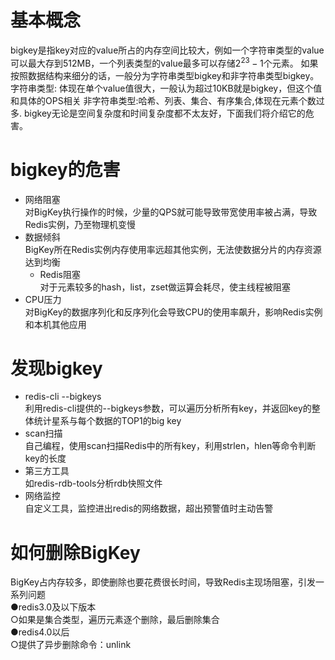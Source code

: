 # 基本概念
bigkey是指key对应的value所占的内存空间比较大，例如一个字符审类型的value可以最大存到512MB，一个列表类型的value最多可以存储$2^{23}-1$个元素。
如果按照数据结构来细分的话，一般分为字符串类型bigkey和非字符串类型bigkey。
字符串类型: 体现在单个value值很大，一般认为超过10KB就是bigkey，但这个值和具体的OPS相关
非字符串类型:哈希、列表、集合、有序集合,体现在元素个数过多.
bigkey无论是空间复杂度和时间复杂度都不太友好，下面我们将介绍它的危害。

# bigkey的危害
- 网络阻塞  
	对BigKey执行操作的时候，少量的QPS就可能导致带宽使用率被占满，导致Redis实例，乃至物理机变慢  
- 数据倾斜  
	BigKey所在Redis实例内存使用率远超其他实例，无法使数据分片的内存资源达到均衡  
	- Redis阻塞  
	对于元素较多的hash，list，zset做运算会耗尽，使主线程被阻塞  
- CPU压力  
	对BigKey的数据序列化和反序列化会导致CPU的使用率飙升，影响Redis实例和本机其他应用
# 发现bigkey
- redis-cli --bigkeys  
	利用redis-cli提供的--bigkeys参数，可以遍历分析所有key，并返回key的整体统计星系与每个数据的TOP1的big key  
- scan扫描  
	自己编程，使用scan扫描Redis中的所有key，利用strlen，hlen等命令判断key的长度  
- 第三方工具  
	如redis-rdb-tools分析rdb快照文件  
- 网络监控  
	自定义工具，监控进出redis的网络数据，超出预警值时主动告警

# 如何删除BigKey  
BigKey占内存较多，即使删除也要花费很长时间，导致Redis主现场阻塞，引发一系列问题  
●redis3.0及以下版本  
○如果是集合类型，遍历元素逐个删除，最后删除集合  
●redis4.0以后  
○提供了异步删除命令：unlink